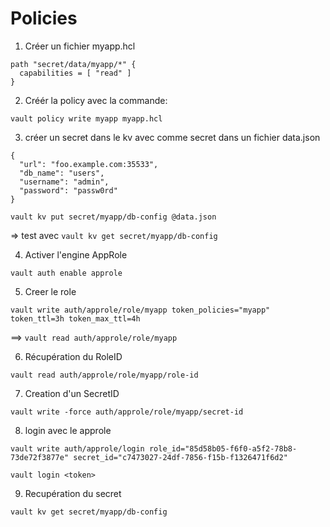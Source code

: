 # Policies

1. Créer un fichier myapp.hcl

```hcl
path "secret/data/myapp/*" {
  capabilities = [ "read" ]
}
```

2. Créér la policy avec la commande:

```
vault policy write myapp myapp.hcl
```

3. créer un secret dans le kv avec comme secret dans un fichier data.json

```
{
  "url": "foo.example.com:35533",
  "db_name": "users",
  "username": "admin",
  "password": "passw0rd"
}
```
```
vault kv put secret/myapp/db-config @data.json
```

=> test avec  ```vault kv get secret/myapp/db-config```


4. Activer l'engine AppRole

```
vault auth enable approle
```
5. Creer le role

```
vault write auth/approle/role/myapp token_policies="myapp" token_ttl=3h token_max_ttl=4h
```

==> ```vault read auth/approle/role/myapp```

6. Récupération du RoleID

```
vault read auth/approle/role/myapp/role-id
```

7. Creation d'un SecretID

```
vault write -force auth/approle/role/myapp/secret-id
```

8. login avec le approle

```
vault write auth/approle/login role_id="85d58b05-f6f0-a5f2-78b8-73de72f3877e" secret_id="c7473027-24df-7856-f15b-f1326471f6d2"
```
```
vault login <token>
```

9. Recupération du secret

```
vault kv get secret/myapp/db-config
```